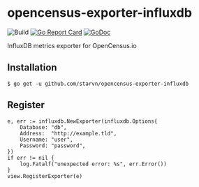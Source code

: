 # opencensus-exporter-influxdb

![Build](https://github.com/starvn/opencensus-exporter-influxdb/actions/workflows/go.yml/badge.svg) [![Go Report Card](https://goreportcard.com/badge/github.com/starvn/opencensus-exporter-influxdb)](https://goreportcard.com/report/github.com/starvn/opencensus-exporter-influxdb) [![GoDoc](https://godoc.org/github.com/opencensus-exporter-influxdb/opencensus-exporter-influxdb?status.svg)](https://godoc.org/github.com/starvn/opencensus-exporter-influxdb)

InfluxDB metrics exporter for OpenCensus.io

## Installation

	$ go get -u github.com/starvn/opencensus-exporter-influxdb

## Register

	e, err := influxdb.NewExporter(influxdb.Options{
		Database: "db",
		Address:  "http://example.tld",
		Username: "user",
		Password: "password",
	})
	if err != nil {
		log.Fatalf("unexpected error: %s", err.Error())
	}
	view.RegisterExporter(e)

